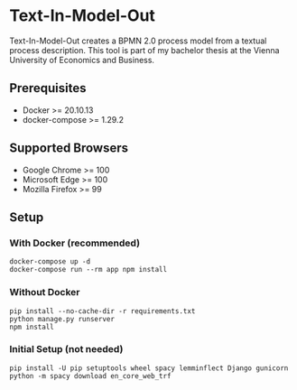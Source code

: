 # Text-In-Model-Out

Text-In-Model-Out creates a BPMN 2.0 process model from a textual process description.
This tool is part of my bachelor thesis at the Vienna University of Economics and Business.

## Prerequisites

* Docker >= 20.10.13
* docker-compose >= 1.29.2

## Supported Browsers

* Google Chrome >= 100
* Microsoft Edge >= 100
* Mozilla Firefox >= 99

## Setup

### With Docker (recommended)

```
docker-compose up -d
docker-compose run --rm app npm install
```

### Without Docker

```
pip install --no-cache-dir -r requirements.txt
python manage.py runserver
npm install
```

### Initial Setup (not needed)

```
pip install -U pip setuptools wheel spacy lemminflect Django gunicorn
python -m spacy download en_core_web_trf
```